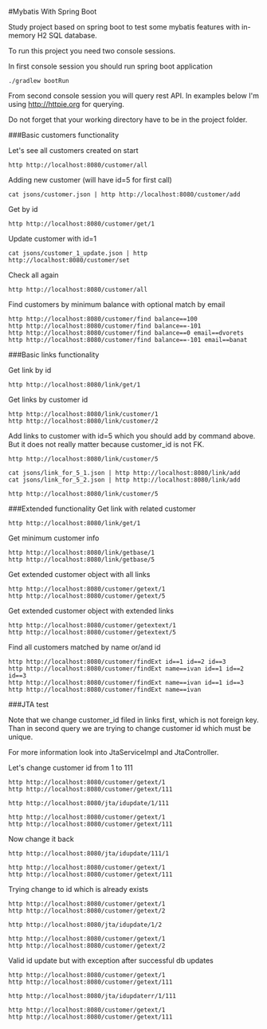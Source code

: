 #Mybatis With Spring Boot

Study project based on spring boot to test some mybatis features with in-memory H2 SQL database.

To run this project you need two console sessions.

In first console session you should run spring boot application
```
./gradlew bootRun
```

From second console session you will query rest API.
In examples below I'm using http://httpie.org for querying.

Do not forget that your working directory have to be in the project folder.

###Basic customers functionality

Let's see all customers created on start
```
http http://localhost:8080/customer/all
```

Adding new customer (will have id=5 for first call)
```
cat jsons/customer.json | http http://localhost:8080/customer/add
```

Get by id
```
http http://localhost:8080/customer/get/1
```

Update customer with id=1
```
cat jsons/customer_1_update.json | http http://localhost:8080/customer/set
```

Check all again
```
http http://localhost:8080/customer/all
```

Find customers by minimum balance with optional match by email
```
http http://localhost:8080/customer/find balance==100
http http://localhost:8080/customer/find balance==-101
http http://localhost:8080/customer/find balance==0 email==dvorets
http http://localhost:8080/customer/find balance==-101 email==banat
```

###Basic links functionality

Get link by id
```
http http://localhost:8080/link/get/1
```

Get links by customer id
```
http http://localhost:8080/link/customer/1
http http://localhost:8080/link/customer/2
```

Add links to customer with id=5 which you should add by command above.
But it does not really matter because customer_id is not FK.
```
http http://localhost:8080/link/customer/5

cat jsons/link_for_5_1.json | http http://localhost:8080/link/add
cat jsons/link_for_5_2.json | http http://localhost:8080/link/add

http http://localhost:8080/link/customer/5
```

###Extended functionality
Get link with related customer
```
http http://localhost:8080/link/get/1
```

Get minimum customer info
```
http http://localhost:8080/link/getbase/1
http http://localhost:8080/link/getbase/5
```

Get extended customer object with all links
```
http http://localhost:8080/customer/getext/1
http http://localhost:8080/customer/getext/5
```

Get extended customer object with extended links
```
http http://localhost:8080/customer/getextext/1
http http://localhost:8080/customer/getextext/5
```

Find all customers matched by name or/and id
```
http http://localhost:8080/customer/findExt id==1 id==2 id==3
http http://localhost:8080/customer/findExt name==ivan id==1 id==2 id==3
http http://localhost:8080/customer/findExt name==ivan id==1 id==3
http http://localhost:8080/customer/findExt name==ivan
```

###JTA test

Note that we change customer_id filed in links first, which is not foreign key.
Than in second query we are trying to change customer id which must be unique.

For more information look into JtaServiceImpl and JtaController.


Let's change customer id from 1 to 111
```
http http://localhost:8080/customer/getext/1
http http://localhost:8080/customer/getext/111

http http://localhost:8080/jta/idupdate/1/111

http http://localhost:8080/customer/getext/1
http http://localhost:8080/customer/getext/111
```

Now change it back
```
http http://localhost:8080/jta/idupdate/111/1

http http://localhost:8080/customer/getext/1
http http://localhost:8080/customer/getext/111
```

Trying change to id which is already exists
```
http http://localhost:8080/customer/getext/1
http http://localhost:8080/customer/getext/2

http http://localhost:8080/jta/idupdate/1/2

http http://localhost:8080/customer/getext/1
http http://localhost:8080/customer/getext/2
```


Valid id update but with exception after successful db updates
```
http http://localhost:8080/customer/getext/1
http http://localhost:8080/customer/getext/111

http http://localhost:8080/jta/idupdaterr/1/111

http http://localhost:8080/customer/getext/1
http http://localhost:8080/customer/getext/111
```